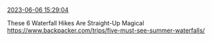 [2023-06-06 15:29:04](https://mstdn.social/@hill_wanderer/110497978436409772)

These 6 Waterfall Hikes Are Straight-Up Magical <a href="https://www.backpacker.com/trips/five-must-see-summer-waterfalls/" target="_blank" rel="nofollow noopener noreferrer" translate="no">https://www.backpacker.com/trips/five-must-see-summer-waterfalls/</a>